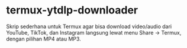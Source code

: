 # termux-ytdlp-downloader
 Skrip sederhana untuk Termux agar bisa download video/audio dari YouTube, TikTok, dan Instagram langsung lewat menu Share → Termux, dengan pilihan MP4 atau MP3.
